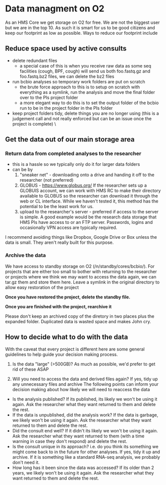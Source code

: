 # Data managment on O2

As an HMS Core we get storage on O2 for free. We are not the biggest user but we are in the top 10. As such it is smart for us to be good citizens and keep our footprint as low as possible. Ways to reduce our footprint include
## Reduce space used by active consults
* delete redundant files 
  * a special case of this is when you receive raw data as some seq facilities (cough, BPF, cough) will send us both foo.fastq.gz and foo.fastq.bz2 files, we can delete the bz2 files
* run bcbio analyses so temporary work folders are put on scratch 
  * the brute force approach to this is to setup on scratch with everything as a symlink, run the analysis and move the final folder over to the PIs project folder
  * a more elegant way to do this is to set the output folder of the bcbio run to be in the project folder in the PIs folder
* keep project folders tidy, delete things you are no longer using (this is a judgement call and not really enforced but can be an issue once the project is complete)
\
## Get the data out of our main storage area
### Return data from completed analyses to the researcher
* this is a hassle so we typically only do it for larger data folders
* can be by
  1) "sneaker net" - downloading onto a drive and handing it off to the researcher (not preferred)
  2) GLOBUS - https://www.globus.org/ If the researcher sets up a GLOBUIS account, we can work with HMS RC to make their directory available to GLOBUS so the researcher can download it through the web or CL interface. While we haven't tested it, this method has the potential to be the least work for us.
  3) upload to the researcher's server - preferred if access to the server is simple. A good example would be the research data storage that HMS PIs have access to or an FTP server. Passwords, logins and occasionally VPN access are typically required.
  
I recommend avoiding things like Dropbox, Google Drive or Box unless the data is small. They aren't really built for this purpose.

### Archive the data
We have access to standby storage on O2 (/n/standby/cores/bcbio/). For projects that are either too small to bother with returning to the researcher or projects where we think we may want to access the data again, we can tar.gz them and store them here. Leave a symlink in the original directory to allow easy restoration of the project 

**Once you have restored the project, delete the standby file.**

**Once you are finished with the project, rearchive it**

Please don't keep an archived copy of the diretory in two places plus the expanded folder. Duplicated data is wasted space and makes John cry.

## How to decide what to do with the data
With the caveat that every project is different here are some general guidelines to help guide your decision making process.

1) Is the data "large" (>500GB)? As much as possible, we'd prefer to get rid of these ASAP

2) Will you need to access the data and derived files again? If yes, tidy up any unnecessary files and archive
 The following points can inform your decision making about how likely we will need to reaccess the data
  * Is the analysis published? If its published, its likely we won't be using it again. Ask the researcher what they want returned to them and delete the rest.
  * If the data is unpublished, did the analysis work? If the data is garbage, we likely won't be using it again. Ask the researcher what they want returned to them and delete the rest.
  * Did the consult end well? If it didn't its likely we won't be using it again. Ask the researcher what they want returned to them (with a time warning in case they don't respond) and delete the rest.
  * Is the consult unique in its approach? i.e. do you think its something we might come back to in the future for other analyses. If yes, tidy it up and archive. If it is something like a standard RNA-seq analysis, we probably don't need it. 
 * How long has it been since the data was accessed? If its older than 2 years, we likely won't be using it again. Ask the researcher what they want returned to them and delete the rest.
